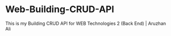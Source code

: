 # Web-Building-CRUD-API
This is my Building CRUD API for WEB Technologies 2 (Back End) | Aruzhan Ali
